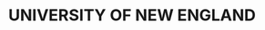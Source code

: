 ---
lastmod: '2025-04-06T06:05:20+00:00'
latitude: -30.489129
layout: suburb
longitude: 151.639627
postcode: '2351'
state: NSW
title: UNIVERSITY OF NEW ENGLAND
url: /nsw/university-of-new-england/
---